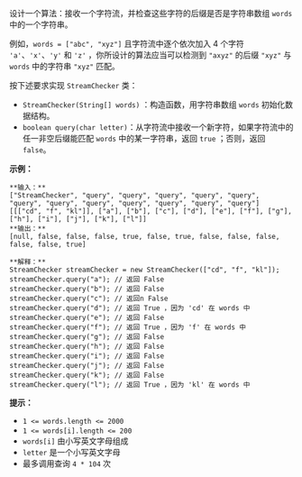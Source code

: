 设计一个算法：接收一个字符流，并检查这些字符的后缀是否是字符串数组 `words` 中的一个字符串。

例如，`words = ["abc", "xyz"]` 且字符流中逐个依次加入 4 个字符 `'a'`、`'x'`、`'y'` 和 `'z'`
，你所设计的算法应当可以检测到 `"axyz"` 的后缀 `"xyz"` 与 `words` 中的字符串 `"xyz"` 匹配。

按下述要求实现 `StreamChecker` 类：

  * `StreamChecker(String[] words)` ：构造函数，用字符串数组 `words` 初始化数据结构。
  * `boolean query(char letter)`：从字符流中接收一个新字符，如果字符流中的任一非空后缀能匹配 `words` 中的某一字符串，返回 `true` ；否则，返回 `false`。



**示例：**

    
    
    **输入：**
    ["StreamChecker", "query", "query", "query", "query", "query", "query", "query", "query", "query", "query", "query", "query"]
    [[["cd", "f", "kl"]], ["a"], ["b"], ["c"], ["d"], ["e"], ["f"], ["g"], ["h"], ["i"], ["j"], ["k"], ["l"]]
    **输出：**
    [null, false, false, false, true, false, true, false, false, false, false, false, true]
    
    **解释：**
    StreamChecker streamChecker = new StreamChecker(["cd", "f", "kl"]);
    streamChecker.query("a"); // 返回 False
    streamChecker.query("b"); // 返回 False
    streamChecker.query("c"); // 返回n False
    streamChecker.query("d"); // 返回 True ，因为 'cd' 在 words 中
    streamChecker.query("e"); // 返回 False
    streamChecker.query("f"); // 返回 True ，因为 'f' 在 words 中
    streamChecker.query("g"); // 返回 False
    streamChecker.query("h"); // 返回 False
    streamChecker.query("i"); // 返回 False
    streamChecker.query("j"); // 返回 False
    streamChecker.query("k"); // 返回 False
    streamChecker.query("l"); // 返回 True ，因为 'kl' 在 words 中
    



**提示：**

  * `1 <= words.length <= 2000`
  * `1 <= words[i].length <= 200`
  * `words[i]` 由小写英文字母组成
  * `letter` 是一个小写英文字母
  * 最多调用查询 `4 * 104` 次

